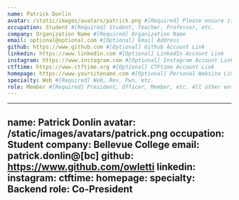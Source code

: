```yaml
---
name: Patrick Donlin
avatar: /static/images/avatars/patrick.png #[Required] Please ensure it is a high resolution file greater than 75px x 75px
occupation: Student #[Required] Student, Teacher, Professor, etc.
company: Organization Name #[Required] Organization Name
email: optional@optional.com #[Optional] Email Address
github: https://www.github.com #[Optional] Github Account Link
linkedin: https://www.linkedin.com #[Optional] LinkedIn Account Link
instagram: https://www.instagram.com #[Optional] Instagram Account Link
ctftime: https://www.ctftime.org #[Optional] CTFtime Account Link
homepage: https://www.yoursitename.com #[Optional] Personal Website Link
specialty: Web #[Required] Web, Rev, Pwn, etc.
role: Member #[Required] President, Officer, Member, etc. All other entries will be sorted accordingly
---
```


---
name: Patrick Donlin
avatar: /static/images/avatars/patrick.png
occupation: Student
company: Bellevue College
email: patrick.donlin@\[bc]
github: https://www.github.com/owletti
linkedin:
instagram:
ctftime:
homepage: 
specialty: Backend
role: Co-President
---
